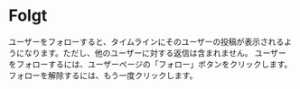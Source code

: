# Folgt
ユーザーをフォローすると、タイムラインにそのユーザーの投稿が表示されるようになります。ただし、他のユーザーに対する返信は含まれません。 ユーザーをフォローするには、ユーザーページの「フォロー」ボタンをクリックします。フォローを解除するには、もう一度クリックします。

